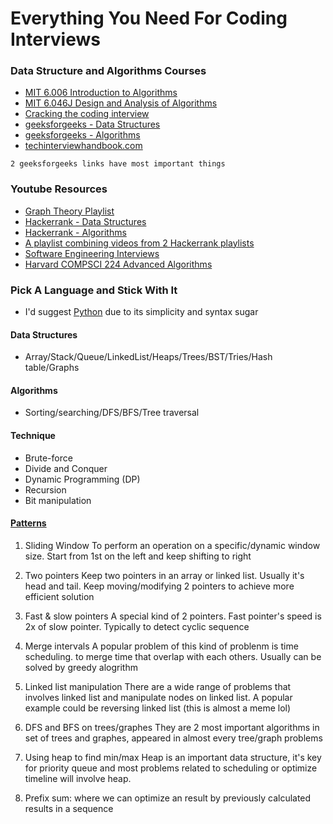 # Everything You Need For Coding Interviews

### Data Structure and Algorithms Courses
- [MIT 6.006 Introduction to Algorithms](courses/mit_6006.md)
- [MIT 6.046J Design and Analysis of Algorithms](courses/mit_6046.md)
- [Cracking the coding interview](courses/ctci_book.md)
- [geeksforgeeks - Data Structures](https://www.geeksforgeeks.org/data-structures/)
- [geeksforgeeks - Algorithms](https://www.geeksforgeeks.org/fundamentals-of-algorithms/)
- [techinterviewhandbook.com](https://www.techinterviewhandbook.org/)

```
2 geeksforgeeks links have most important things
```

### Youtube Resources
- [Graph Theory Playlist](https://www.youtube.com/playlist?list=PLDV1Zeh2NRsDGO4--qE8yH72HFL1Km93P)
- [Hackerrank - Data Structures](https://www.youtube.com/playlist?list=PLI1t_8YX-Apv-UiRlnZwqqrRT8D1RhriX)
- [Hackerrank - Algorithms](https://www.youtube.com/playlist?list=PLI1t_8YX-ApvMthLj56t1Rf-Buio5Y8KL) 
- [A playlist combining videos from 2 Hackerrank playlists](https://www.youtube.com/playlist?list=PLX6IKgS15Ue02WDPRCmYKuZicQHit9kFt)
- [Software Engineering Interviews](https://www.youtube.com/playlist?list=PLiQ766zSC5jPIKibTa5qtXpwgwEBalDV4)
- [Harvard COMPSCI 224 Advanced Algorithms](https://www.youtube.com/playlist?list=PL2SOU6wwxB0uP4rJgf5ayhHWgw7akUWSf)


### Pick A Language and Stick With It
- I'd suggest [Python](https://www.geeksforgeeks.org/python-programming-language/?ref=ghm) due to its simplicity and syntax sugar

#### Data Structures
- Array/Stack/Queue/LinkedList/Heaps/Trees/BST/Tries/Hash table/Graphs

#### Algorithms
- Sorting/searching/DFS/BFS/Tree traversal

#### Technique 
- Brute-force
- Divide and Conquer 
- Dynamic Programming (DP)
- Recursion
- Bit manipulation

#### [Patterns](https://hackernoon.com/14-patterns-to-ace-any-coding-interview-question-c5bb3357f6ed)
1. Sliding Window
To perform an operation on a specific/dynamic window size. Start from 1st on the left and keep shifting to right

2. Two pointers
Keep two pointers in an array or linked list. Usually it's head and tail. Keep moving/modifying 2 pointers to achieve more efficient solution

3. Fast & slow pointers
A special kind of 2 pointers. Fast pointer's speed is 2x of slow pointer. Typically to detect cyclic sequence

4. Merge intervals
A popular problem of this kind of problenm is time scheduling. to merge time that overlap with each others. Usually can be solved by greedy alogrithm

5. Linked list manipulation
There are a wide range of problems that involves linked list and manipulate nodes on linked list. A popular example could be reversing linked list (this is almost a meme lol)

6. DFS and BFS on trees/graphes
They are 2 most important algorithms in set of trees and graphes, appeared in almost every tree/graph problems

7. Using heap to find min/max
Heap is an important data structure, it's key for priority queue and most problems related to scheduling or optimize timeline will involve heap.

8. Prefix sum: where we can optimize an result by previously calculated results in a sequence 
